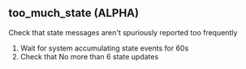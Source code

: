 
## too_much_state (ALPHA)

Check that state messages aren't spuriously reported too frequently

1. Wait for system accumulating state events for 60s
1. Check that No more than 6 state updates
